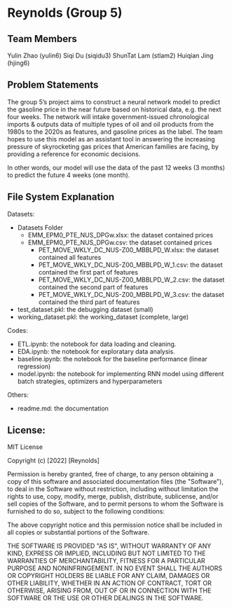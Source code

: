 # Reynolds (Group 5)

## Team Members

Yulin Zhao (yulin6)
Siqi Du (siqidu3)
ShunTat Lam (stlam2)
Huiqian Jing (hjing6)

## Problem Statements

The group 5’s project aims to construct a neural network model to predict the gasoline price in the near future based on historical data, e.g. the next four weeks. The network will intake government-issued chronological imports & outputs data of multiple types of oil and oil products from the 1980s to the 2020s as features, and gasoline prices as the label. The team hopes to use this model as an assistant tool in answering the increasing pressure of skyrocketing gas prices that American families are facing, by providing a reference for economic decisions.

In other words, our model will use the data of the past 12 weeks (3 months) to predict the future 4 weeks (one month).

## File System Explanation

Datasets:

- Datasets Folder
  - EMM_EPM0_PTE_NUS_DPGw.xlsx: the dataset contained prices
  - EMM_EPM0_PTE_NUS_DPGw.csv: the dataset contained prices
    - PET_MOVE_WKLY_DC_NUS-Z00_MBBLPD_W.xlsx: the dataset contained all features
    - PET_MOVE_WKLY_DC_NUS-Z00_MBBLPD_W_1.csv: the dataset contained the first part of features
    - PET_MOVE_WKLY_DC_NUS-Z00_MBBLPD_W_2.csv: the dataset contained the second part of features
    - PET_MOVE_WKLY_DC_NUS-Z00_MBBLPD_W_3.csv: the dataset contained the third part of features
- test_dataset.pkl: the debugging dataset (small)
- working_dataset.pkl: the working_dataset (complete, large)

Codes:

- ETL.ipynb: the notebook for data loading and cleaning.
- EDA.ipynb: the notebook for exploratary data analysis.
- baseline.ipynb: the notebook for the baseline performance (linear regression)
- model.ipynb: the notebook for implementing RNN model using different batch strategies, optimizers and hyperparameters

Others:

- readme.md: the documentation

## License:

MIT License

Copyright (c) [2022] [Reynolds]

Permission is hereby granted, free of charge, to any person obtaining a copy of this software and associated documentation files (the "Software"), to deal in the Software without restriction, including without limitation the rights to use, copy, modify, merge, publish, distribute, sublicense, and/or sell copies of the Software, and to permit persons to whom the Software is furnished to do so, subject to the following conditions:

The above copyright notice and this permission notice shall be included in all copies or substantial portions of the Software.

THE SOFTWARE IS PROVIDED "AS IS", WITHOUT WARRANTY OF ANY KIND, EXPRESS OR IMPLIED, INCLUDING BUT NOT LIMITED TO THE WARRANTIES OF MERCHANTABILITY, FITNESS FOR A PARTICULAR PURPOSE AND NONINFRINGEMENT. IN NO EVENT SHALL THE AUTHORS OR COPYRIGHT HOLDERS BE LIABLE FOR ANY CLAIM, DAMAGES OR OTHER LIABILITY, WHETHER IN AN ACTION OF CONTRACT, TORT OR OTHERWISE, ARISING FROM, OUT OF OR IN CONNECTION WITH THE SOFTWARE OR THE USE OR OTHER DEALINGS IN THE SOFTWARE.
